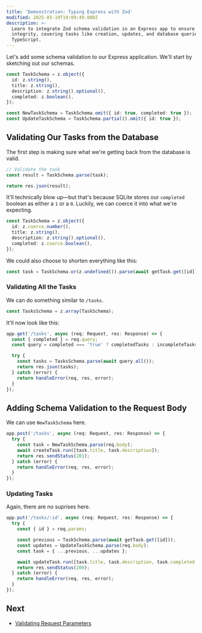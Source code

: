 ```yaml
---
title: 'Demonstration: Typing Express with Zod'
modified: 2025-03-19T19:09:49.000Z
description: >-
  Learn to integrate Zod schema validation in an Express app to ensure data
  integrity, covering tasks like creation, updates, and database queries with
  TypeScript.
---
```


Let's add some schema validation to our Express application. We'll start by sketching out our schemas.

```ts
const TaskSchema = z.object({
  id: z.string(),
  title: z.string(),
  description: z.string().optional(),
  completed: z.boolean(),
});

const NewTaskSchema = TaskSchema.omit({ id: true, completed: true });
const UpdateTaskSchema = TaskSchema.partial().omit({ id: true });
```

## Validating Our Tasks from the Database

The first step is making sure what we're getting back from the database is valid.

```ts
// Validate the task
const result = TaskSchema.parse(task);

return res.json(result);
```

It'll technically blow up—but that's because SQLite stores our `completed` boolean as either a `1` or a `0`. Luckily, we can coerce it into what we're expecting.

```ts
const TaskSchema = z.object({
  id: z.coerce.number(),
  title: z.string(),
  description: z.string().optional(),
  completed: z.coerce.boolean(),
});
```

We could also choose to shorten everything like this:

```ts
const task = TaskSchema.or(z.undefined()).parse(await getTask.get([id]));
```

### Validating All the Tasks

We can do something similar to `/tasks`.

```ts
const TasksSchema = z.array(TaskSchema);
```

It'll now look like this:

```ts
app.get('/tasks', async (req: Request, res: Response) => {
  const { completed } = req.query;
  const query = completed === 'true' ? completedTasks : incompleteTasks;

  try {
    const tasks = TasksSchema.parse(await query.all());
    return res.json(tasks);
  } catch (error) {
    return handleError(req, res, error);
  }
});
```

## Adding Schema Validation to the Request Body

We can use `NewTaskSchema` here.

```ts
app.post('/tasks', async (req: Request, res: Response) => {
  try {
    const task = NewTaskSchema.parse(req.body);
    await createTask.run([task.title, task.description]);
    return res.sendStatus(201);
  } catch (error) {
    return handleError(req, res, error);
  }
});
```

### Updating Tasks

Again, there are no suprises here.

```ts
app.put('/tasks/:id', async (req: Request, res: Response) => {
  try {
    const { id } = req.params;

    const previous = TaskSchema.parse(await getTask.get([id]));
    const updates = UpdateTaskSchema.parse(req.body);
    const task = { ...previous, ...updates };

    await updateTask.run([task.title, task.description, task.completed, id]);
    return res.sendStatus(200);
  } catch (error) {
    return handleError(req, res, error);
  }
});
```

## Next

- [Validating Request Parameters](express-zod-params)
